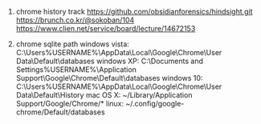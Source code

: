 1. chrome history track
https://github.com/obsidianforensics/hindsight.git
https://brunch.co.kr/@sokoban/104
https://www.clien.net/service/board/lecture/14672153

2. chrome sqlite path
windows vista: C:\Users\%USERNAME%\AppData\Local\Google\Chrome\User Data\Default\databases 
windows XP: C:\Documents and Settings\%USERNAME%\Application Support\Google\Chrome\Default\databases
windows 10: C:\Users\%USERNAME%\AppData\Local\Google\Chrome\User Data\Default\History
mac OS X: ~/Library/Application Support/Google/Chrome/*
linux: ~/.config/google-chrome/Default/databases

